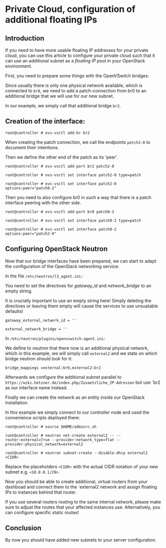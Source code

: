 # Private Cloud, configuration of additional floating IPs
## Introduction
If you need to have more usable floating IP addresses for your private cloud, you can use this article to configure your private cloud such that it can use an additional subnet as a *floating IP pool* in your OpenStack environment.

First, you need to prepare some things with the OpenVSwitch bridges:

Since usually there is only one physical network available, which is connected to `br0`, we need to add a patch-connection from br0 to an additional bridge that we will use for our new subnet.

In our example, we simply call that additional bridge `br2`.

## Creation of the interface:

`root@controller # ovs-vsctl add-br br2`

When creating the patch connection, we call the endpoints `patch2-0` to document their intentions.

Then we define the other end of the patch as its 'peer'.


```
root@controller # ovs-vsctl add-port br2 patch2-0

root@controller # ovs-vsctl set interface patch2-0 type=patch

root@controller # ovs-vsctl set interface patch2-0 options:peer="patch0-2"
```

Then you need to also configure br0 in such a way that there is a patch interface peering with the other side.


```
root@controller # ovs-vsctl add-port br0 patch0-2

root@controller # ovs-vsctl set interface patch0-2 type=patch

root@controller # ovs-vsctl set interface patch0-2 options:peer="patch2-0"
```

## Configuring OpenStack Neutron

Now that our bridge interfaces have been prepared, we can start to adapt the configuration of the OpenStack networking service:

In the file `/etc/neutron/l3_agent.ini:`

You need to set the directives for *gateway_id* and *network_bridge* to an empty string.

It is crucially important to use an empty string here! Simply deleting the directives or leaving them empty will cause the services to use unsuatable defaults!


```
gateway_external_network_id = ''

external_network_bridge = ''
```

In `/etc/neutron/plugins/openvswitch-agent.ini`:

We define to neutron that there now is an additional physical network, which in this example, we will simply call `external2` and we state on which bridge neutron should look for it:

`bridge_mappings =external:br0,external2:br2`

Afterwards we configure the additional subnet parallel to `https://wiki.hetzner.de/index.php/Zusaetzliche_IP-Adressen` but use `br2 as our interface name instead.

Finally we can create the network as an entity inside our OpenStack installation.

In this example we simply connect to our controller node and used the convenience scripts deployed there:


```
root@controller # source $HOME/adminrc.sh

root@controller # neutron net-create external2 -- --router:external=True --provider:network_type=flat --provider:physical_network=external2

root@controller # neutron subnet-create --disable-dhcp external2 <CIDR>
```

Replace the placeholders `<CIDR>` with the actual CIDR notation of your new subnet e.g. `<10.0.0.1/29>`.

Now you should be able to create additional, virtual routers from your dashboad and connect them to the `external2 network and assign floating IPs to instances behind that router.

If you use several routers routing to the same internal network, please make sure to adjust the routes that your affected instances use. Alternatively, you can configure specific static routes! 
## Conclusion
By now you should have added new subnets to your server configuration.